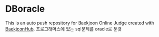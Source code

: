 # DBoracle
This is an auto push repository for Baekjoon Online Judge created with [BaekjoonHub](https://github.com/BaekjoonHub/BaekjoonHub).
프로그래머스에 있는 sql문제를 oracle로 푼것

